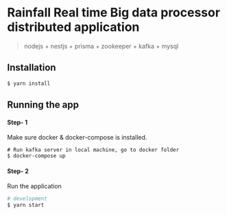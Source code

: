 # Rainfall Real time Big data processor distributed application 

> nodejs + nestjs + prisma + zookeeper + kafka + mysql

## Installation

```bash
$ yarn install
```

## Running the app

#### Step- 1 
Make sure docker & docker-compose is installed. 

```
# Run kafka server in local machine, go to docker folder 
$ docker-compose up
```

#### Step- 2
 Run the application
```bash
# development
$ yarn start

```
